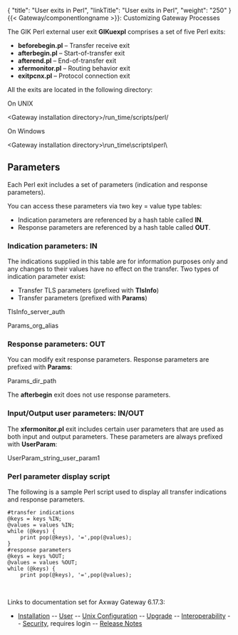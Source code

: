 {
    "title": "User exits in Perl",
    "linkTitle": "User exits in Perl",
    "weight": "250"
}{{< Gateway/componentlongname  >}}: Customizing Gateway Processes

The GIK Perl external user exit **GIKuexpl** comprises a set of five Perl exits:

-   <span class="code" style="font-weight: bold;">beforebegin.pl</span> – Transfer receive exit
-   <span class="code" style="font-weight: bold;">afterbegin.pl</span> – Start-of-transfer exit
-   <span class="code" style="font-weight: bold;">afterend.pl</span> – End-of-transfer exit
-   <span class="code" style="font-weight: bold;">xfermonitor.pl</span> – Routing behavior exit
-   <span class="code" style="font-weight: bold;">exitpcnx.pl</span> – Protocol connection exit

All the exits are located in the following directory:

On UNIX

&lt;Gateway installation directory>/run\_time/scripts/perl/

On Windows

&lt;Gateway installation directory>\\run\_time\\scripts\\perl\\

<span id="paras"></span>

## Parameters

Each Perl exit includes a set of parameters (indication and response parameters).

You can access these parameters via two key = value type tables:

-   Indication parameters are referenced by a hash table called <span style="font-weight: bold;">IN</span>.
-   Response parameters are referenced by a hash table called <span style="font-weight: bold;">OUT</span>.

<span id="Indication_Parameters"></span>

### Indication parameters: IN

The indications supplied in this table are for information purposes only and any changes to their values have no effect on the transfer. Two types of indication parameter exist:

-   Transfer TLS parameters (prefixed with <span class="code" style="font-weight: bold;">TlsInfo</span>)
-   Transfer parameters (prefixed with <span class="code" style="font-weight: bold;">Params</span>)

TlsInfo\_server\_auth

Params\_org\_alias

<span id="Response_Parameters"></span>

### Response parameters: OUT

You can modify exit response parameters. Response parameters are prefixed with <span class="code" style="font-weight: bold;">Params</span>:

Params\_dir\_path

The <span class="code" style="font-weight: bold;">afterbegin</span> exit does not use response parameters.

<span id="In_Out_user_parameters"></span>

### Input/Output user parameters: IN/OUT

The <span class="code" style="font-weight: bold;">xfermonitor.pl</span> exit includes certain user parameters that are used as both input and output parameters. These parameters are always prefixed with <span class="code" style="font-weight: bold;">UserParam</span>:

UserParam\_string\_user\_param1

<span id="Perl_parameter_display_script"></span>

### Perl parameter display script

The following is a sample Perl script used to display all transfer indications and response parameters.


    #transfer indications
    @keys = keys %IN;
    @values = values %IN;
    while (@keys) {
        print pop(@keys), '=',pop(@values);
    }
    #response parameters
    @keys = keys %OUT;
    @values = values %OUT;
    while (@keys) {
        print pop(@keys), '=',pop(@values);

 

Links to documentation set for Axway Gateway <span class="mc-variable axway_variables.Release_Number variable">6.17.3</span>:

-   [Installation](/bundle/Gateway_6173_InstallationGuide_allOS_en_HTML5/page/Content/start_page.htm) -- [User](/bundle/Gateway_6173_UsersGuide_allOS_en_HTML5/page/Content/start_page.htm) -- [Unix Configuration](/bundle/Gateway_6173_ConfigurationGuide_UNIX_en_HTML5/page/Content/start_page.htm) -- [Upgrade](/bundle/Gateway_6173_UpgradeGuide_allOS_en_HTML5/page/Content/start_page.htm) -- [Interoperability](/bundle/Gateway_6173_InteroperabilityGuide_allOS_en_HTML5/page/Content/start_page.htm) -- [Security](/bundle/Gateway_6173_SecurityGuide_allOS_en_HTML5/page/Content/start_page.htm), requires login -- [Release Notes](/bundle/Gateway_6173_ReleaseNotes_allOS_en_HTML5/page/Content/Gateway_ReleaseNotes_allOS_en.htm)
